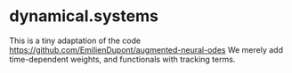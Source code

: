 # dynamical.systems

This is a tiny adaptation of the code https://github.com/EmilienDupont/augmented-neural-odes
We merely add time-dependent weights, and functionals with tracking terms.
